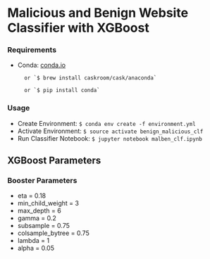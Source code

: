 # Malicious and Benign Website Classifier with XGBoost

### Requirements
* Conda: [conda.io](https://conda.io/docs/user-guide/install/index.html)

        or `$ brew install caskroom/cask/anaconda`
        
        or `$ pip install conda`

### Usage
* Create Environment: `$ conda env create -f environment.yml`
* Activate Environment: `$ source activate benign_malicious_clf`
* Run Classifier Notebook: `$ jupyter notebook malben_clf.ipynb`

## XGBoost Parameters

### Booster Parameters
* eta = 0.18
* min_child_weight = 3
* max_depth = 6
* gamma = 0.2
* subsample = 0.75
* colsample_bytree = 0.75
* lambda = 1
* alpha = 0.05
